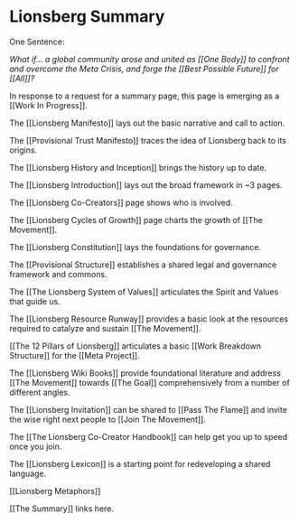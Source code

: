 # Lionsberg Summary 

One Sentence: 

*What if... a global community arose and united as [[One Body]] to confront and overcome the Meta Crisis, and forge the [[Best Possible Future]] for [[All]]?*  

In response to a request for a summary page, this page is emerging as a [[Work In Progress]].  

The [[Lionsberg Manifesto]] lays out the basic narrative and call to action. 

The [[Provisional Trust Manifesto]] traces the idea of Lionsberg back to its origins. 

The [[Lionsberg History and Inception]] brings the history up to date. 

The [[Lionsberg Introduction]] lays out the broad framework in ~3 pages. 

The [[Lionsberg Co-Creators]] page shows who is involved. 

The [[Lionsberg Cycles of Growth]] page charts the growth of [[The Movement]].  

The [[Lionsberg Constitution]] lays the foundations for governance.   

The [[Provisional Structure]] establishes a shared legal and governance framework and commons.  

The [[The Lionsberg System of Values]] articulates the Spirit and Values that guide us.  

The [[Lionsberg Resource Runway]] provides a basic look at the resources required to catalyze and sustain [[The Movement]].  

[[The 12 Pillars of Lionsberg]] articulates a basic [[Work Breakdown Structure]] for the [[Meta Project]].  

The [[Lionsberg Wiki Books]] provide foundational literature and address [[The Movement]] towards [[The Goal]] comprehensively from a number of different angles. 

The [[Lionsberg Invitation]] can be shared to [[Pass The Flame]] and invite the wise right next people to [[Join The Movement]]. 

The [[The Lionsberg Co-Creator Handbook]] can help get you up to speed once you join. 

The [[Lionsberg Lexicon]] is a starting point for redeveloping a shared language.  

[[Lionsberg Metaphors]] 

[[The Summary]] links here. 
